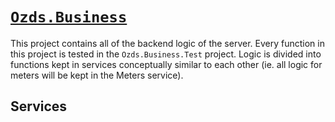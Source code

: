 # [`Ozds.Business`](src/Ozds.Business)

This project contains all of the backend logic of the server. Every function in
this project is tested in the `Ozds.Business.Test` project. Logic is divided
into functions kept in services conceptually similar to each other (ie. all
logic for meters will be kept in the Meters service).

## Services
